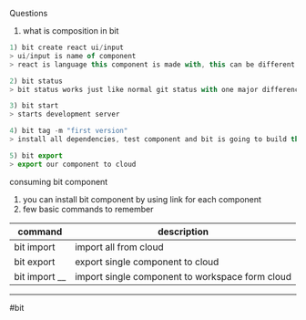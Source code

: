 
Questions
1) what is composition in bit

```js
1) bit create react ui/input 
> ui/input is name of component
> react is language this component is made with, this can be different like VUE or ANGULAR etc

2) bit status
> bit status works just like normal git status with one major difference it will point out if any pacakge is missing it will display them in form of warnings 

3) bit start
> starts development server

4) bit tag -m "first version"
> install all dependencies, test component and bit is going to build this component to create consumable package for us which anyone can consume.

5) bit export
> export our component to cloud
```

consuming bit component
1) you can install bit component by using link for each component
2) few basic commands to remember

| command       | description                                     | 
| ------------- | ----------------------------------------------- |
| bit import    | import all from cloud                           |
| bit export    | export single component to cloud                |
| bit import __ | import single component to workspace form cloud |

---
#bit 
